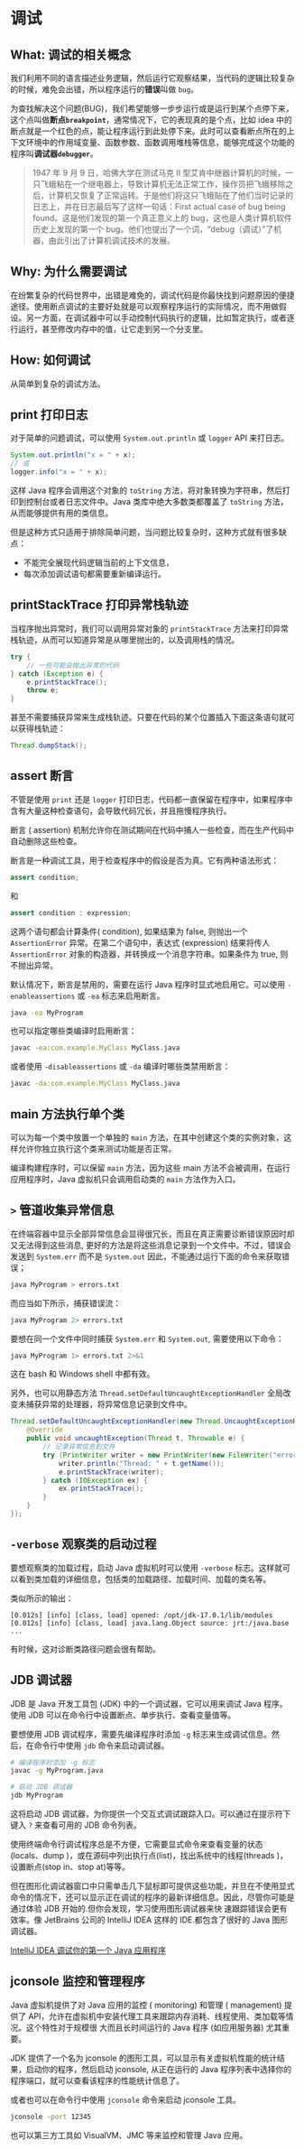 # 调试

## What: 调试的相关概念

我们利用不同的语言描述业务逻辑，然后运行它观察结果，当代码的逻辑比较复杂的时候，难免会出错，所以程序运行的**错误**叫做 `bug`。

为查找解决这个问题(BUG)，我们希望能够一步步运行或是运行到某个点停下来，这个点叫做**断点`breakpoint`**，通常情况下，它的表现真的是个点，比如 idea 中的断点就是一个红色的点，能让程序运行到此处停下来。此时可以查看断点所在的上下文环境中的作用域变量、函数参数、函数调用堆栈等信息，能够完成这个功能的程序叫**调试器`debugger`**。

> 1947 年 9 月 9 日，哈佛大学在测试马克 II 型艾肯中继器计算机的时候，一只飞蛾粘在一个继电器上，导致计算机无法正常工作，操作员把飞蛾移除之后，计算机又恢复了正常运转。于是他们将这只飞蛾贴在了他们当时记录的日志上，并在日志最后写了这样一句话：First actual case of bug being found。这是他们发现的第一个真正意义上的 bug，这也是人类计算机软件历史上发现的第一个 bug。他们也提出了一个词，“debug（调试）”了机器，由此引出了计算机调试技术的发展。

## Why: 为什么需要调试

在纷繁复杂的代码世界中，出错是难免的，调试代码是你最快找到问题原因的便捷途径。使用断点调试的主要好处就是可以观察程序运行的实际情况，而不用做假设。另一方面，在调试器中可以手动控制代码执行的逻辑，比如暂定执行，或者逐行运行，甚至修改内存中的值，让它走到另一个分支里。

## How: 如何调试

从简单到复杂的调试方法。

## print 打印日志

对于简单的问题调试，可以使用 `System.out.println` 或 `logger` API 来打日志。

```java
System.out.println("x = " + x);
// 或
logger.info("x = " + x);
```

这样 Java 程序会调用这个对象的 `toString` 方法，将对象转换为字符串，然后打印到控制台或者日志文件中。Java 类库中绝大多数类都覆盖了 `toString` 方法，从而能够提供有用的类信息。

但是这种方式只适用于排除简单问题，当问题比较复杂时，这种方式就有很多缺点：

- 不能完全展现代码逻辑当前的上下文信息，
- 每次添加调试语句都需要重新编译运行。

## printStackTrace 打印异常栈轨迹

当程序抛出异常时，我们可以调用异常对象的 `printStackTrace` 方法来打印异常栈轨迹，从而可以知道异常是从哪里抛出的，以及调用栈的情况。

```java
try {
    // 一些可能会抛出异常的代码
} catch (Exception e) {
    e.printStackTrace();
    throw e;
}
```

甚至不需要捕获异常来生成栈轨迹。只要在代码的某个位置插入下面这条语句就可以获得栈轨迹：

```java
Thread.dumpStack();
```

## assert 断言

不管是使用 `print` 还是 `logger` 打印日志，代码都一直保留在程序中，如果程序中含有大量这种检查语句，会导致代码冗长，并且拖慢程序执行。

断言 ( assertion) 机制允许你在测试期间在代码中捕人一些检查，而在生产代码中自动删除这些检查。

断言是一种调试工具，用于检查程序中的假设是否为真。它有两种语法形式：

```java
assert condition;
```

和

```java
assert condition : expression;
```

这两个语句都会计算条件( condition), 如果结果为 false, 则抛出一个 `AssertionError` 异常。在第二个语句中，表达式 (expression) 结果将传人 `AssertionError` 对象的构造器，并转换成一个消息字符串。如果条件为 true, 则不抛出异常。

默认情况下，断言是禁用的，需要在运行 Java 程序时显式地启用它。可以使用 `-enableassertions` 或 `-ea` 标志来启用断言。

```sh
java -ea MyProgram
```

也可以指定哪些类编译时启用断言：

```sh
javac -ea:com.example.MyClass MyClass.java
```

或者使用 `-disableassertions` 或 `-da` 编译时哪些类禁用断言：

```sh
javac -da:com.example.MyClass MyClass.java
```

## main 方法执行单个类

可以为每一个类中放置一个单独的 `main` 方法，在其中创建这个类的实例对象，这样允许你独立执行这个类来测试功能是否正常。

编译构建程序时，可以保留 `main` 方法，因为这些 main 方法不会被调用，在运行应用程序时，Java 虚拟机只会调用启动类的 `main` 方法作为入口。

## `>` 管道收集异常信息

在终端容器中显示全部异常信息会显得很冗长，而且在真正需要诊断错误原因时却又无法得到这些消息, 更好的方法是将这些消息记录到一个文件中。不过，错误会发送到 `System.err` 而不是 `System.out` 因此，不能通过运行下面的命令来获取错误；

```sh
java MyProgram > errors.txt
```

而应当如下所示，捕获错误流：

```sh
java MyProgram 2> errors.txt
```

要想在同一个文件中同时捕获 `System.err` 和 `System.out`, 需要使用以下命令：

```sh
java MyProgram 1> errors.txt 2>&1
```

这在 bash 和 Windows shell 中都有效。

另外，也可以用静态方法 `Thread.setDefaultUncaughtExceptionHandler` 全局改变未捕获异常的处理器，将异常信息记录到文件中。

```java
Thread.setDefaultUncaughtExceptionHandler(new Thread.UncaughtExceptionHandler() {
    @Override
    public void uncaughtException(Thread t, Throwable e) {
        // 记录异常信息到文件
        try (PrintWriter writer = new PrintWriter(new FileWriter("errors.txt", true))) {
            writer.println("Thread: " + t.getName());
            e.printStackTrace(writer);
        } catch (IOException ex) {
            ex.printStackTrace();
        }
    }
});
```

## `-verbose` 观察类的启动过程

要想观察类的加载过程，启动 Java 虚拟机时可以使用 `-verbose` 标志。这样就可以看到类加载的详细信息，包括类的加载路径、加载时间、加载的类名等。

类似所示的输出：

```
[0.012s] [info] [class, load] opened: /opt/jdk-17.0.1/lib/modules
[0.012s] [info] [class, load] java.lang.Object source: jrt:/java.base
...
```

有时候，这对诊断类路径问题会很有帮助。

## JDB 调试器

JDB 是 Java 开发工具包 (JDK) 中的一个调试器，它可以用来调试 Java 程序。使用 JDB 可以在命令行中设置断点、单步执行、查看变量值等。

要想使用 JDB 调试程序，需要先编译程序时添加 `-g` 标志来生成调试信息。然后，在命令行中使用 `jdb` 命令来启动调试器。

```sh
# 编译程序时添加 -g 标志
javac -g MyProgram.java

# 启动 JDB 调试器
jdb MyProgram
```

这将启动 JDB 调试器，为你提供一个交互式调试跟踪入口。可以通过在提示符下键入 `?` 来查看可用的 JDB 命令列表。

使用终端命令行调试程序总是不方便，它需要显式命令来查看变量的状态(locals、dump )，或在源码中列出执行点(list)，找出系统中的线程(threads )，设置断点(stop in、stop at)等等。

但在图形化调试器窗口中只需单击几下鼠标即可提供这些功能，并旦在不使用显式命令的情况下，还可以显示正在调试的程序的最新详细信息。因此，尽管你可能是通过体验 JDB 开始的.但你会发现，学习使用图形调试器来快
速跟踪错误会更有效率。像 JetBrains 公司的 IntelliJ IDEA 这样的 IDE.都包含了很好的 Java 图形调试器。

[IntelliJ IDEA 调试你的第一个 Java 应用程序](https://www.jetbrains.com/zh-cn/help/idea/debugging-your-first-java-application.html)

## jconsole 监控和管理程序

Java 虚拟机提供了对 Java 应用的监控 ( monitoring) 和管理 ( management) 提供了 API，允许在虚拟机中安装代理工具来跟踪内存消耗、线程使用、类加载等情况。这个特性对于规模很
大而且长时间运行的 Java 程序 (如应用服务器) 尤其重要。

JDK 提供了一个名为 jconsole 的图形工具，可以显示有关虚拟机性能的统计结果，启动你的程序，然后启动 jconsole, 从正在运行的 Java 程序列表中选择你的程序端口，就可以查看该程序的性能统计信息了。

或者也可以在命令行中使用 `jconsole` 命令来启动 jconsole 工具。

```sh
jconsole -port 12345
```

也可以第三方工具如 VisualVM、JMC 等来监控和管理 Java 应用。
